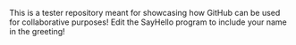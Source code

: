 This is a tester repository meant for showcasing how GitHub can be used for collaborative purposes! Edit the SayHello program to include your name in the greeting!